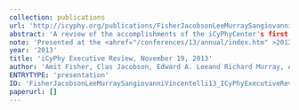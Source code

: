 ```yaml
---
collection: publications
url: 'http://icyphy.org/publications/FisherJacobsonLeeMurraySangiovanniVincentelli13_ICyPhyExecutiveReviewNovember192013'
abstract: 'A review of the accomplishments of the iCyPhyCenter's first year and plans for the coming year.'
note: 'Presented at the <ahref="/conferences/13/annual/index.htm" >2013iCyPhy Annual Executive Review</a>.'
year: '2013'
title: 'iCyPhy Executive Review, November 19, 2013'
author: 'Amit Fisher, Clas Jacobson, Edward A. Leeand Richard Murray, AlbertoSangiovanni-Vincentelli'
ENTRYTYPE: 'presentation'
ID: 'FisherJacobsonLeeMurraySangiovanniVincentelli13_ICyPhyExecutiveReviewNovember192013'
paperurl: []
---
```

